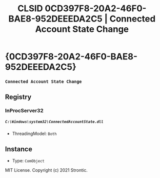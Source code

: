 ﻿---
title: "CLSID 0CD397F8-20A2-46F0-BAE8-952DEEEDA2C5 | Connected Account State Change"
excerpt: What is COM-Object CLSID 0CD397F8-20A2-46F0-BAE8-952DEEEDA2C5?
---

# {0CD397F8-20A2-46F0-BAE8-952DEEEDA2C5}

### `Connected Account State Change`

## Registry


### InProcServer32

##### `C:\Windows\system32\ConnectedAccountState.dll`
* ThreadingModel: `Both`

## Instance

* Type: `ComObject`

MIT License. Copyright (c) 2021 Strontic.



